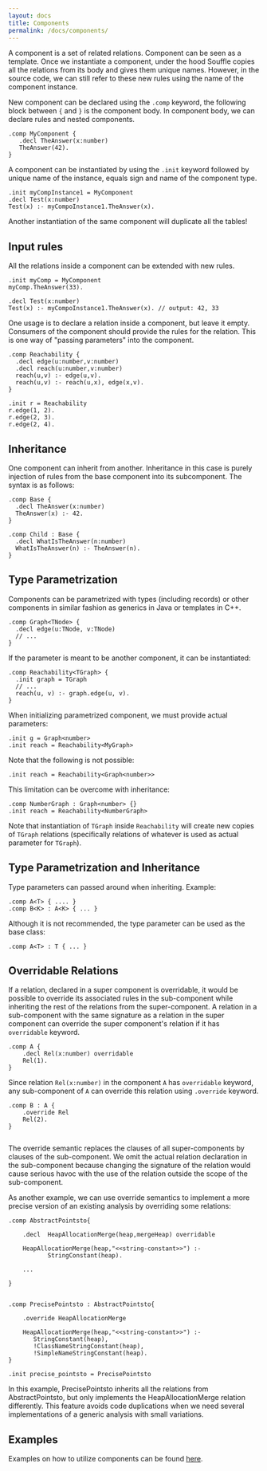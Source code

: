 ```yaml
---
layout: docs
title: Components
permalink: /docs/components/
---
```

A component is a set of related relations. Component can be seen as a template. 
Once we instantiate a component, under the hood Souffle copies all the relations from 
its body and gives them unique names. However, in the source code, we can still refer to these 
new rules using the name of the component instance.

New component can be declared using the `.comp` keyword, the following block between `{` and `}` 
is the component body. In component body, we can declare rules and nested components.

```
.comp MyComponent {
   .decl TheAnswer(x:number)
   TheAnswer(42).
}
```

A component can be instantiated by using the `.init` keyword followed by unique 
name of the instance, equals sign and name of the component type.

```
.init myCompInstance1 = MyComponent
.decl Test(x:number)
Test(x) :- myCompoInstance1.TheAnswer(x).
```

Another instantiation of the same component will duplicate all the tables!

## Input rules
All the relations inside a component can be extended with new rules.

```
.init myComp = MyComponent
myComp.TheAnswer(33).

.decl Test(x:number)
Test(x) :- myCompoInstance1.TheAnswer(x). // output: 42, 33
```

One usage is to declare a relation inside a component, but leave it empty. 
Consumers of the component should provide the rules for the relation. 
This is one way of "passing parameters" into the component.

```
.comp Reachability {
  .decl edge(u:number,v:number)
  .decl reach(u:number,v:number)
  reach(u,v) :- edge(u,v).
  reach(u,v) :- reach(u,x), edge(x,v).
}

.init r = Reachability
r.edge(1, 2).
r.edge(2, 3).
r.edge(2, 4).
```

## Inheritance
One component can inherit from another. Inheritance in this case is purely 
injection of rules from the base component into its subcomponent. The syntax is as follows:

```
.comp Base {
  .decl TheAnswer(x:number)
  TheAnswer(x) :- 42.
}

.comp Child : Base {
  .decl WhatIsTheAnswer(n:number)
  WhatIsTheAnswer(n) :- TheAnswer(n).
}
```


## Type Parametrization
Components can be parametrized with types (including records) or other components in similar fashion 
as generics in Java or templates in C++. 

```
.comp Graph<TNode> {
  .decl edge(u:TNode, v:TNode)
  // ...
}
```

If the parameter is meant to be another component, it can be instantiated:

```
.comp Reachability<TGraph> {
  .init graph = TGraph
  // ...
  reach(u, v) :- graph.edge(u, v).
}
```

When initializing parametrized component, we must provide actual parameters:

```
.init g = Graph<number>
.init reach = Reachability<MyGraph>
```

Note that the following is not possible:

```
.init reach = Reachability<Graph<number>>
```

This limitation can be overcome with inheritance:

```
.comp NumberGraph : Graph<number> {}
.init reach = Reachability<NumberGraph>
```

Note that instantiation of `TGraph` inside `Reachability` 
will create new copies of `TGraph` relations (specifically relations 
of whatever is used as actual parameter for `TGraph`).

## Type Parametrization and Inheritance
Type parameters can passed around when inheriting. Example:

```
.comp A<T> { .... }
.comp B<K> : A<K> { ... }
```

Although it is not recommended, the type parameter can be used as the base class:

```
.comp A<T> : T { ... }
```

## Overridable Relations
If a relation, declared in a super component is overridable, it would be possible to override its associated rules in the sub-component while inheriting the rest of the relations from the super-component.
A relation in a sub-component with the same signature as a relation in the super component can override the super component's relation if it has `overridable` keyword. 

```
.comp A {
    .decl Rel(x:number) overridable
    Rel(1).
}
```
Since relation `Rel(x:number)` in the component `A` has `overridable` keyword, any sub-component of `A` can override this relation using `.override` keyword. 

```
.comp B : A {
    .override Rel
    Rel(2).
}


```
The override semantic replaces the clauses of all super-components by clauses of the sub-component. We omit the actual relation declaration in the sub-component because changing the signature of the relation would cause serious havoc with the use of the relation outside the scope of the sub-component.

As another example, we can use override semantics to implement a more precise version of an existing analysis by overriding some relations:

```
.comp AbstractPointsto{

    .decl  HeapAllocationMerge(heap,mergeHeap) overridable

    HeapAllocationMerge(heap,"<<string-constant>>") :-
           StringConstant(heap).

    ...

}


.comp PrecisePointsto : AbstractPointsto{

    .override HeapAllocationMerge

    HeapAllocationMerge(heap,"<<string-constant>>") :-
       StringConstant(heap),
       !ClassNameStringConstant(heap),
       !SimpleNameStringConstant(heap).
}

.init precise_pointsto = PrecisePointsto

```
In this example, PrecisePointsto inherits all the relations from AbstractPointsto, but only implements the HeapAllocationMerge relation differently. This feature avoids code duplications when we need several implementations of a generic analysis with small variations. 


## Examples
Examples on how to utilize components can be found [here](examples#component-inheritance).
